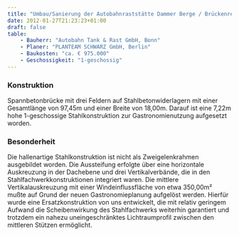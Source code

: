 ```yaml
---
title: "Umbau/Sanierung der Autobahnraststätte Dammer Berge / Brückenrestaurant"
date: 2012-01-27T21:23:23+01:00
draft: false
table:
    - Bauherr: "Autobahn Tank & Rast GmbH, Bonn"
    - Planer: "PLANTEAM SCHWARZ GmbH, Berlin"
    - Baukosten: "ca. € 975.000" 
    - Geschossigkeit: "1-geschossig"
---
```


### Konstruktion
Spannbetonbrücke mit drei Feldern auf Stahlbetonwiderlagern mit einer Gesamtlänge von 97,45m und einer Breite von 18,00m. Darauf ist eine 7,22m hohe 1-geschossige Stahlkonstruktion zur Gastronomienutzung aufgesetzt worden.

### Besonderheit
Die hallenartige Stahlkonstruktion ist nicht als Zweigelenkrahmen ausgebildet worden. Die Aussteifung erfolgte über eine horizontale Auskreuzung in der Dachebene und drei Vertikalverbände, die in den Stahlfachwerkkonstruktionen integriert waren.
Die mittlere Vertikalauskreuzung mit einer Windeinflussfläche von etwa 350,00m² mußte auf Grund der neuen Gastronomieplanung aufgelöst werden.
Hierfür wurde eine Ersatzkonstruktion von uns entwickelt, die mit relativ geringem Aufwand die Scheibenwirkung des Stahlfachwerks weiterhin garantiert und trotzdem ein nahezu uneingeschränktes Lichtraumprofil zwischen den mittleren Stützen ermöglicht.
